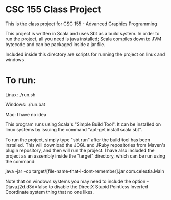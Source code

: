 
# CSC 155 Class Project

This is the class project for CSC 155 - Advanced Graphics Programming

This project is written in Scala and uses Sbt as a build system.
In order to run the project, all you need is java installed; Scala
compiles down to JVM bytecode and can be packaged inside a jar file.

Included inside this directory are scripts for running the project
on linux and windows.

# To run:

Linux:
./run.sh

Windows:
./run.bat

Mac:
I have no idea


This program runs using Scala's "Simple Build Tool". It can be installed
on linux systems by issuing the command "apt-get install scala sbt".

To run the project, simply type "sbt run" after the build tool has been
installed. This will download the JOGL and JRuby repositories from Maven's
plugin repository, and then will run the project. I have also included the
project as an assembly inside the "target" directory, which can be run
using the command:

java -jar -cp target/[file-name-that-i-dont-remember].jar com.celestia.Main

Note that on windows systems you may need to include the option
-Djava.j2d.d3d=false to disable the DirectX Stupid Pointless Inverted
Coordinate system thing that no one likes.
